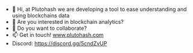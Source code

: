 - 👋 Hi, at Plutohash we are developing a tool to ease understanding and using blockchains data
- 👀 Are you interested in blockchain analytics?
- 💞️ Do you want to collaborate?
- 📫 Get in touch! www.plutohash.com
- Discord: https://discord.gg/5cndZvUP
<!---
Plutohash/Plutohash is a ✨ special ✨ repository because its `README.md` (this file) appears on your GitHub profile.
You can click the Preview link to take a look at your changes.
--->
